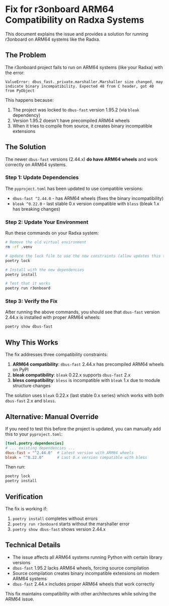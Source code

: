 # Fix for r3onboard ARM64 Compatibility on Radxa Systems

This document explains the issue and provides a solution for running r3onboard on ARM64 systems like the Radxa.

## The Problem

The r3onboard project fails to run on ARM64 systems (like your Radxa) with the error:

```
ValueError: dbus_fast._private.marshaller.Marshaller size changed, may indicate binary incompatibility. Expected 48 from C header, got 40 from PyObject
```

This happens because:

1. The project was locked to `dbus-fast` version 1.95.2 (via `bleak` dependency)
2. Version 1.95.2 doesn't have precompiled ARM64 wheels
3. When it tries to compile from source, it creates binary incompatible extensions

## The Solution

The newer `dbus-fast` versions (2.44.x) **do have ARM64 wheels** and work correctly on ARM64 systems.

### Step 1: Update Dependencies

The `pyproject.toml` has been updated to use compatible versions:
- `dbus-fast ^2.44.0` - has ARM64 wheels (fixes the binary incompatibility)
- `bleak ^0.22.0` - last stable 0.x version compatible with `bless` (bleak 1.x has breaking changes)

### Step 2: Update Your Environment

Run these commands on your Radxa system:

```bash
# Remove the old virtual environment
rm -rf .venv

# Update the lock file to use the new constraints (allow updates this time)
poetry lock

# Install with the new dependencies
poetry install

# Test that it works
poetry run r3onboard
```

### Step 3: Verify the Fix

After running the above commands, you should see that `dbus-fast` version 2.44.x is installed with proper ARM64 wheels:

```bash
poetry show dbus-fast
```

## Why This Works

The fix addresses three compatibility constraints:

1. **ARM64 compatibility**: `dbus-fast` 2.44.x has precompiled ARM64 wheels on PyPI
2. **bleak compatibility**: `bleak` 0.22.x supports `dbus-fast` 2.x 
3. **bless compatibility**: `bless` is incompatible with `bleak` 1.x due to module structure changes

The solution uses `bleak` 0.22.x (last stable 0.x series) which works with both `dbus-fast` 2.x and `bless`.

## Alternative: Manual Override

If you need to test this before the project is updated, you can manually add this to your `pyproject.toml`:

```toml
[tool.poetry.dependencies]
# ... existing dependencies ...
dbus-fast = "^2.44.0"  # Latest version with ARM64 wheels
bleak = "^0.22.0"      # Last 0.x version compatible with bless
```

Then run:
```bash
poetry lock
poetry install
```

## Verification

The fix is working if:
1. `poetry install` completes without errors
2. `poetry run r3onboard` starts without the marshaller error
3. `poetry show dbus-fast` shows version 2.44.x

## Technical Details

- The issue affects all ARM64 systems running Python with certain library versions
- `dbus-fast` 1.95.2 lacks ARM64 wheels, forcing source compilation
- Source compilation creates binary incompatible extensions on modern ARM64 systems
- `dbus-fast` 2.44.x includes proper ARM64 wheels that work correctly

This fix maintains compatibility with other architectures while solving the ARM64 issue. 